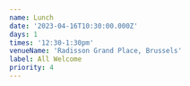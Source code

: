 ```yaml
---
name: Lunch
date: '2023-04-16T10:30:00.000Z'
days: 1
times: '12:30-1:30pm'
venueName: 'Radisson Grand Place, Brussels'
label: All Welcome
priority: 4
---
```







